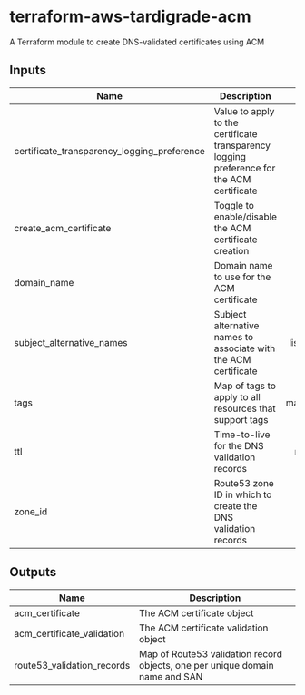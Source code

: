 # terraform-aws-tardigrade-acm

A Terraform module to create DNS-validated certificates using ACM

## Inputs

| Name | Description | Type | Default | Required |
|------|-------------|:----:|:-----:|:-----:|
| certificate\_transparency\_logging\_preference | Value to apply to the certificate transparency logging preference for the ACM certificate | string | `"ENABLED"` | no |
| create\_acm\_certificate | Toggle to enable/disable the ACM certificate creation | bool | `"true"` | no |
| domain\_name | Domain name to use for the ACM certificate | string | `""` | no |
| subject\_alternative\_names | Subject alternative names to associate with the ACM certificate | list(string) | `<list>` | no |
| tags | Map of tags to apply to all resources that support tags | map(string) | `<map>` | no |
| ttl | Time-to-live for the DNS validation records | number | `"300"` | no |
| zone\_id | Route53 zone ID in which to create the DNS validation records | string | `""` | no |

## Outputs

| Name | Description |
|------|-------------|
| acm\_certificate | The ACM certificate object |
| acm\_certificate\_validation | The ACM certificate validation object |
| route53\_validation\_records | Map of Route53 validation record objects, one per unique domain name and SAN |

